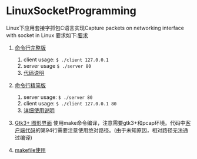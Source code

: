 # LinuxSocketProgramming
Linux下应用套接字抓包C语言实现Capture packets on networking interface with socket in Linux 
要求如下:[要求](https://github.com/Likenttt/LinuxSocketProgramming/tree/master/linux大作业实验要求初稿1.0.docx)
1. [命令行完整版](https://github.com/Likenttt/LinuxSocketProgramming/tree/master/ProjectWithCli)
	1. client usage: 
	`$ ./client 127.0.0.1`
	2. server usage 
	`$ ./server 80`
	3. [代码说明](https://github.com/Likenttt/LinuxSocketProgramming/tree/master/ProjectWithCli/代码说明.md)

2. [命令行精简版](https://github.com/Likenttt/LinuxSocketProgramming/tree/master/LinuxSocketPlain)
	1. server usage:
	`$ ./server 80`
	2. client usage:
	`$ ./client 127.0.0.1 80`
	3. [详细使用说明](https://github.com/Likenttt/LinuxSocketProgramming/tree/master/LinuxSocketPlain/使用说明.txt)
3. [Gtk3+ 图形界面](https://github.com/Likenttt/LinuxSocketProgramming/tree/master/ProjectWithGtk)
	使用make命令编译，注意需要gtk3+和pcap环境。代码中[客户端代码](https://github.com/Likenttt/LinuxSocketProgramming/tree/master/ProjectWithGtk/client/testGtk3.c)的第94行需要注意使用绝对路径。(由于未知原因，相对路径无法通过编译)

4. [makefile使用](https://github.com/Likenttt/Likenttt.github.io/blob/master/_posts/2017-12-20-makefile使用.md)






